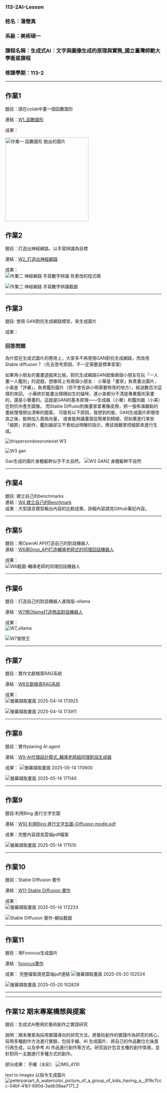 ### 113-2AI-Lesson
### 姓名：潘瑩真
### 系級：美術碩一
### 課程名稱：生成式AI：文字與圖像生成的原理與實務_國立臺灣師範大學衛星課程
### 修課學期：113-2

---
## 作業1
題目：請在colab中畫一個函數圖形  

連結：[W1_函數圖形](https://colab.research.google.com/github/PanpanMOA/113-2AI-Lesson/blob/main/W1_%E5%87%BD%E6%95%B8%E5%9C%96%E5%BD%A2.ipynb)  

成果：  

<img width="268" alt="作業一 函數圖形 跑出的圖片" src="https://github.com/user-attachments/assets/07cbb626-f375-407a-aab3-a100573bbb9a" />

## 作業2
題目：打造出神經網路，以手寫辨識為目標  

連結：[W2_打造出神經網路](https://colab.research.google.com/drive/1RTl_6m6aUA8LxLpwZ7293m1ix_wA0hwo?usp=sharing)  

成果：  
![作業二 神經網路 手寫數字辨識 有更改的程式碼](https://github.com/user-attachments/assets/11532c3e-6792-4a7d-a4db-288d860b6837)  

![作業二 神經網路 手寫數字辨識截圖](https://github.com/user-attachments/assets/5c2614bc-e0a1-47fb-bb26-b4d57cf17024)  

---
## 作業3
題目: 使用 GAN對抗生成網路模型，來生成圖片  

成果：  
### 回答問題 
為什麼在生成式圖片的應用上，大家多不再使用GAN對抗生成網路，而改用Stable diffusion？（先去思考原因，不一定需要是標準答案）

如果用小朋友的畫畫遊戲來比喻，對抗生成網路GAN就像兩個小朋友在玩「一人畫一人鑑別」的遊戲，想像班上有兩個小朋友：
小華是「畫家」負責畫出圖片，小美是「評審」，負責鑑別圖片（但不會告訴小明需要修改的地方），經過數百次這樣的來回，
小華終於能畫出栩栩如生的貓咪，連小美都分不清是專業藝術家畫的，還是小華畫的。這就是GAN的基本原理——生成器（小華）和鑑別器（小美）在對抗中產生圖像。
而Stable Diffusio則像畫家拿著橡皮擦，把一張佈滿雜點的畫紙慢慢擦出清晰的圖案。
可能有以下原因，我想到的是，GAN生成圖片即便改良之後，能夠加入風格向量，
或者能夠讓畫面從簡單到精細，但如果進行某些「細節」的創作，鑑別器卻又不會給出明確的指示，應該很難掌控細節來進行生成。 

![thispersondoesnotexist W3](https://github.com/user-attachments/assets/d31ac184-5b0a-4d5e-8b00-2af23725df16)  

![W3 gan](https://github.com/user-attachments/assets/c6a5547f-0fb9-457b-90f0-66a8db1afadf)  

Gan生成的圖片身體軀幹似乎不太自然。
![W3 GAN2 身體軀幹不自然](https://github.com/user-attachments/assets/b0c9b53b-d26a-4c6c-b94c-9483febba163)  

---
## 作業4
題目: 建立自己的benchmarks  
連結：[W4 建立自己的Benchmark](https://github.com/PanpanMOA/113-2AI-Lesson/blob/main/W4%20%E5%BB%BA%E7%AB%8B%E8%87%AA%E5%B7%B1%E7%9A%84Benchmark)  
成果：大型語言模型輸出內容的比較成果，詳細內容請見Github筆記內容。

---
## 作業5
題目：用OpenAI API打造自己的對話機器人  
連結：[W6用Groq_API打造輔導老師式的同理回話機器人](https://colab.research.google.com/drive/1dzyHC2wVBurRVPxmgfed-oAhr879x9eB?usp=sharing)  

成果：  
![W6截圖-輔導老師的同理回話機器人](https://github.com/user-attachments/assets/1701234b-7204-411f-b403-ba3ce0ba9db7)  

---
## 作業6
題目：打造自己的對話機器人進階版-ollama  

連結：[W7用Ollama打造熱血對話機器人](https://colab.research.google.com/github/PanpanMOA/113-2AI-Lesson/blob/main/W7%20%E7%94%A8Ollama%E6%89%93%E9%80%A0%E7%86%B1%E8%A1%80%E5%B0%8D%E8%A9%B1%E6%A9%9F%E5%99%A8%E4%BA%BA_%E6%BD%98%E7%91%A9%E7%9C%9F.ipynb)

成果：  
![W7_ollama](https://github.com/user-attachments/assets/801122ee-4762-46aa-919d-60b64eba7cf0)  

![W7冒險王](https://github.com/user-attachments/assets/a35d05d7-a364-4ef4-a015-8410ed3537ea)  

---
## 作業7
題目：實作文獻檢索RAG系統  

連結：[W8文獻檢索RAG系統](https://colab.research.google.com/drive/1afI_55gVDUCCY3ql5wL7x8LO76pjTVzG?usp=sharing)

成果：  
![螢幕擷取畫面 2025-04-14 173925](https://github.com/user-attachments/assets/f1fea250-c72a-4b6b-bea9-f9f45318d352)  

![螢幕擷取畫面 2025-04-14 173911](https://github.com/user-attachments/assets/f169770d-e5cb-45cd-aec2-dc6d39922884)  

---
## 作業8
題目：實作planing AI agent  

連結：[W9-AI代理設計模式_輔導老師超同理對話生成器](https://colab.research.google.com/drive/1MoFMDqOSvnVFRj6slkBjOlqJwXhubQgt?usp=sharing)

成果：  ![螢幕擷取畫面 2025-05-14 170600](https://github.com/user-attachments/assets/8724d5e3-1824-48e7-bbd5-4dacc8f8c10f)  

![螢幕擷取畫面 2025-05-14 171140](https://github.com/user-attachments/assets/e4382d4a-e27e-4c2d-8fd1-17b95461a458)  

---
## 作業9
題目:利用Bing 進行文字生圖

連結：[W10 利用Bing 進行文字生圖-Diffusion modle.pdf](https://drive.google.com/file/d/1UFtuhkhdxLbL_wXKLJDXU-MJ_YI9cK7E/view?usp=sharing)

成果：完整內容請見雲端pdf檔案  

![螢幕擷取畫面 2025-05-14 171510](https://github.com/user-attachments/assets/0f07d8a4-735c-41d5-a4f0-61169b307db0)  

---
## 作業10
題目：Stable Diffusion 實作

連結：[W11-Stable Diffusion 實作](https://colab.research.google.com/github/PanpanMOA/113-2AI-Lesson/blob/main/W11_%E6%89%93%E9%80%A0Stable_Diffusion%E7%9A%84WebUI.ipynb)  

成果：  
![螢幕擷取畫面 2025-05-14 172233](https://github.com/user-attachments/assets/497a1018-c37d-41e5-b559-bc708646850f)  

![Stable Diffusion 實作-網站截圖](https://github.com/user-attachments/assets/652cca15-33c3-4e23-b024-ed78a6f0983a)  

---
## 作業11
題目：用Fooocus生成圖片 

連結：[fooocus實作](https://drive.google.com/file/d/1rIlTP2ILzJ3hKOgqIRFFlxIJQDfbrx9a/view?usp=drive_link)  

成果：
完整檔案請見雲端pdf連結
![螢幕擷取畫面 2025-05-20 102524](https://github.com/user-attachments/assets/270ea402-f620-4cec-bab7-91d32555423e)  

![螢幕擷取畫面 2025-05-20 102829](https://github.com/user-attachments/assets/0af3d3fa-c1f7-4509-93b5-d07cfddd7ab3)

---
---
## 作業12 期末專案構想與提案

題目：生成式AI應用於藝術創作之實證研究  

說明：期末專案為採用實踐導向的研究方法，將藝術創作的實踐作為研究的核心，採用多種創作方法進行實驗，包括手繪、AI 生成圖片、將自己的作品數位化後進行再生成，以及參考 AI 作品進行創作等方式。研究設計包含五種的創作情境，並針對同一主題進行多種方式的創作。  

部分成果：
手繪（水彩）
![IMG_4110](https://github.com/user-attachments/assets/38a527be-3fa5-459c-a922-23fda7c5b855)

text to images 以指令生成圖片  
![peterpanart_A_watercolor_picture_of_a_group_of_kids_having_a__919c7ccc-04bf-41b1-890d-3adb39aa7171_2](https://github.com/user-attachments/assets/439a1025-7ee5-482b-acbf-c39758097480)



